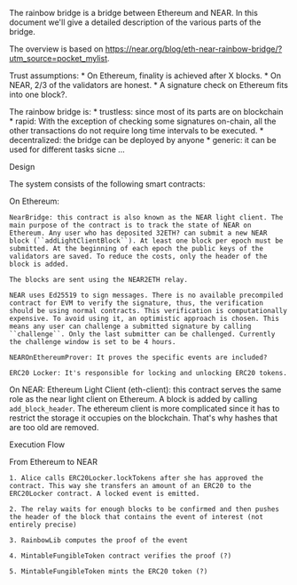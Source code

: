 The rainbow bridge is a bridge between Ethereum and NEAR. In this document we'll give a detailed description of the various parts of the bridge.

The overview is based on https://near.org/blog/eth-near-rainbow-bridge/?utm_source=pocket_mylist.

Trust assumptions:
    * On Ethereum, finality is achieved after X blocks.
    * On NEAR, 2/3 of the validators are honest.
    * A signature check on Ethereum fits into one block?.

The rainbow bridge is:
    * trustless: since most of its parts are on blockchain
    * rapid: With the exception of checking some signatures on-chain, all the other transactions do not require long time intervals to be executed.
    * decentralized: the bridge can be deployed by anyone
    * generic: it can be used for different tasks sicne ...

Design

The system consists of the following smart contracts:

On Ethereum:
    
    NearBridge: this contract is also known as the NEAR light client. The main purpose of the contract is to track the state of NEAR on Ethereum. Any user who has deposited 32ETH? can submit a new NEAR block (``addLightClientBlock``). At least one block per epoch must be submitted. At the beginning of each epoch the public keys of the validators are saved. To reduce the costs, only the header of the block is added.

    The blocks are sent using the NEAR2ETH relay.

    NEAR uses Ed25519 to sign messages. There is no available precompiled contract for EVM to verify the signature, thus, the verification should be using normal contracts. This verification is computationally expensive. To avoid using it, an optimistic approach is chosen. This means any user can challenge a submitted signature by calling ``challenge``. Only the last submitter can be challenged. Currently the challenge window is set to be 4 hours.

    NEAROnEthereumProver: It proves the specific events are included?

    ERC20 Locker: It's responsible for locking and unlocking ERC20 tokens.


On NEAR:
    Ethereum Light Client (eth-client): this contract serves the same role as the near light client on Ethereum. A block is added by calling ``add_block_header``. The ethereum client is more complicated since it has to restrict the storage it occupies on the blockchain. That's why hashes that are too old are removed. 


Execution Flow

From Ethereum to NEAR

    1. Alice calls ERC20Locker.lockTokens after she has approved the contract. This way she transfers an amount of an ERC20 to the ERC20Locker contract. A locked event is emitted.

    2. The relay waits for enough blocks to be confirmed and then pushes the header of the block that contains the event of interest (not entirely precise)

    3. RainbowLib computes the proof of the event

    4. MintableFungibleToken contract verifies the proof (?)

    5. MintableFungibleToken mints the ERC20 token (?)

    


